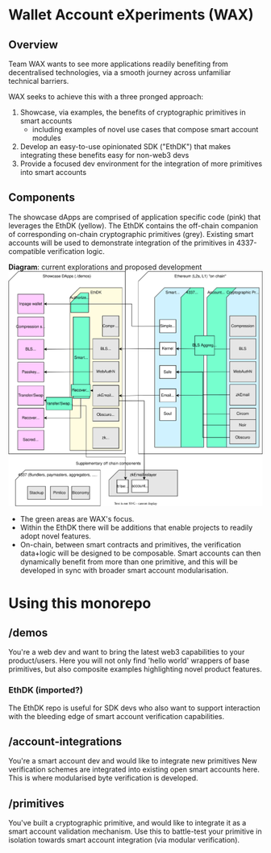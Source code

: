 # Wallet Account eXperiments (WAX)
## Overview
Team WAX wants to see more applications readily benefiting from decentralised technologies, via a smooth journey across unfamiliar technical barriers.

WAX seeks to achieve this with a three pronged approach:
1. Showcase, via examples, the benefits of cryptographic primitives in smart accounts
   - including examples of novel use cases that compose smart account modules
2. Develop an easy-to-use opinionated SDK ("EthDK") that makes integrating these benefits easy for non-web3 devs
3. Provide a focused dev environment for the integration of more primitives into smart accounts

## Components
The showcase dApps are comprised of application specific code (pink) that leverages the EthDK (yellow).
The EthDK contains the off-chain companion of corresponding on-chain cryptographic primitives (grey).
Existing smart accounts will be used to demonstrate integration of the primitives in 4337-compatible verification logic.

**Diagram**: current explorations and proposed development
![WAX Composition](./docs/images/wax-composition.svg)

- The green areas are WAX's focus.
- Within the EthDK there will be additions that enable projects to readily adopt novel features. 
- On-chain, between smart contracts and primitives, the verification data+logic will be designed to be composable. Smart accounts can then dynamically benefit from more than one primitive, and this will be developed in sync with broader smart account modularisation.

# Using this monorepo
## /demos
You're a web dev and want to bring the latest web3 capabilities to your product/users.
Here you will not only find 'hello world' wrappers of base primitives, but also composite examples highlighting novel product features.

### EthDK (imported?)
The EthDK repo is useful for SDK devs who also want to support interaction with the bleeding edge of smart account verification capabilities.

## /account-integrations
You're a smart account dev and would like to integrate new primitives
New verification schemes are integrated into existing open smart accounts here.
This is where modularised byte verification is developed.

## /primitives
You've built a cryptographic primitive, and would like to integrate it as a smart account validation mechanism.
Use this to battle-test your primitive in isolation towards smart account integration (via modular verification).
